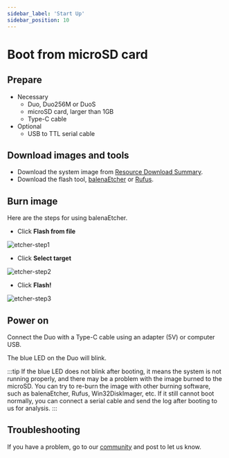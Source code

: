 ```yaml
---
sidebar_label: 'Start Up'
sidebar_position: 10
---
```


# Boot from microSD card

## Prepare

- Necessary
  - Duo, Duo256M or DuoS
  - microSD card, larger than 1GB
  - Type-C cable
- Optional
  - USB to TTL serial cable

## Download images and tools

- Download the system image from [Resource Download Summary](https://milkv.io/docs/duo/getting-started/download).
- Download the flash tool, [balenaEtcher](https://etcher.balena.io/) or [Rufus](https://rufus.ie/en/).

## Burn image

Here are the steps for using balenaEtcher.

- Click **Flash from file**

![etcher-step1](/docs/duo/etcher-step1.png)

- Click **Select target**

![etcher-step2](/docs/duo/etcher-step2.png)

- Click **Flash!**

![etcher-step3](/docs/duo/etcher-step3.png)

## Power on

Connect the Duo with a Type-C cable using an adapter (5V) or computer USB.

The blue LED on the Duo will blink.

:::tip
If the blue LED does not blink after booting, it means the system is not running properly, and there may be a problem with the image burned to the microSD. You can try to re-burn the image with other burning software, such as balenaEtcher, Rufus, Win32DiskImager, etc. If it still cannot boot normally, you can connect a serial cable and send the log after booting to us for analysis.
:::

## Troubleshooting

If you have a problem, go to our [community](https://community.milkv.io/) and post to let us know.
